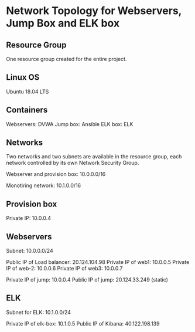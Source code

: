 # Network Topology for Webservers, Jump Box and ELK box

## Resource Group
One resource group created for the entire project.

## Linux OS
Ubuntu 18.04 LTS

## Containers

Webservers:  DVWA
Jump box:  Ansible
ELK box:  ELK

## Networks
Two networks and two subnets are available in the resource group, each network controlled by its own Network Security Group.

Webserver and provision box:  10.0.0.0/16

Monotiring network:  10.1.0.0/16

## Provision box
Private IP:  10.0.0.4

## Webservers
Subnet:  10.0.0.0/24
 
Public IP of Load balancer:  20.124.104.98
Private IP of web1:  10.0.0.5
Private IP of web-2:  10.0.0.6
Private IP of web3: 10.0.0.7
 
Private IP of jump:  10.0.0.4
Public IP of jump:  20.124.33.249 (static)

## ELK 

Subnet for ELK:  10.1.0.0/24
 
Private IP of elk-box:  10.1.0.5
Public IP of Kibana:  40.122.198.139


